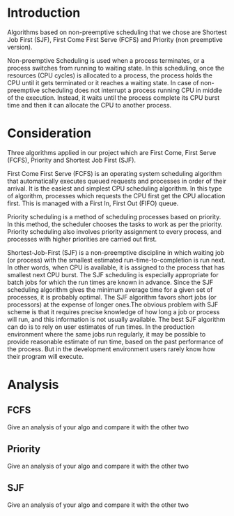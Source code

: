 # Introduction

   Algorithms based on non-preemptive scheduling that we chose are Shortest Job First (SJF), First Come First Serve (FCFS) and Priority (non preemptive version).

   Non-preemptive Scheduling is used when a process terminates, or a process switches from running to waiting state. In this scheduling, once the resources (CPU cycles) is allocated to a process, the process holds the CPU until it gets terminated or it reaches a waiting state. In case of non-preemptive scheduling does not interrupt a process running CPU in middle of the execution. Instead, it waits until the process complete its CPU burst time and then it can allocate the CPU to another process.

# Consideration

   Three algorithms applied in our project which are First Come, First Serve (FCFS), Priority and Shortest Job First (SJF).

   First Come First Serve (FCFS) is an operating system scheduling algorithm that automatically executes queued requests and processes in order of their arrival. It is the easiest and simplest CPU scheduling algorithm. In this type of algorithm, processes which requests the CPU first get the CPU allocation first. This is managed with a First In, First Out (FIFO) queue.

   Priority scheduling is a method of scheduling processes based on priority. In this method, the scheduler chooses the tasks to work as per the priority. Priority scheduling also involves priority assignment to every process, and processes with higher priorities are carried out first.

   Shortest-Job-First (SJF) is a non-preemptive discipline in which waiting job (or process) with the smallest estimated run-time-to-completion is run next. In other words, when CPU is available, it is assigned to the process that has smallest next CPU burst. The SJF scheduling is especially appropriate for batch jobs for which the run times are known in advance. Since the SJF scheduling algorithm gives the minimum average time for a given set of processes, it is probably optimal. The SJF algorithm favors short jobs (or processors) at the expense of longer ones.The obvious problem with SJF scheme is that it requires precise knowledge of how long a job or process will run, and this information is not usually available. The best SJF algorithm can do is to rely on user estimates of run times. In the production environment where the same jobs run regularly, it may be possible to provide reasonable estimate of run time, based on the past performance of the process. But in the development environment users rarely know how their program will execute.

# Analysis

## FCFS

Give an analysis of your algo and compare it with the other two

## Priority

Give an analysis of your algo and compare it with the other two

## SJF

Give an analysis of your algo and compare it with the other two

